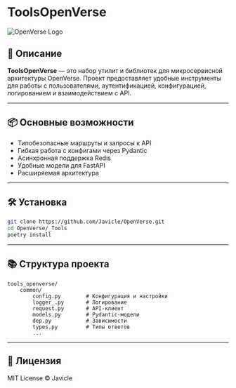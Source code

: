 # ToolsOpenVerse

![OpenVerse Logo](https://raw.githubusercontent.com/Javicle/OpenVerse/main/assets/logo.png)

## 🚀 Описание
**ToolsOpenVerse** — это набор утилит и библиотек для микросервисной архитектуры OpenVerse. Проект предоставляет удобные инструменты для работы с пользователями, аутентификацией, конфигурацией, логированием и взаимодействием с API.

---

## 📦 Основные возможности
- Типобезопасные маршруты и запросы к API
- Гибкая работа с конфигами через Pydantic
- Асинхронная поддержка Redis
- Удобные модели для FastAPI
- Расширяемая архитектура

---

## 🛠️ Установка

```bash
git clone https://github.com/Javicle/OpenVerse.git
cd OpenVerse/_Tools
poetry install
```

---

## 📚 Структура проекта

```
tools_openverse/
	common/
		config.py        # Конфигурация и настройки
		logger_.py       # Логирование
		request.py       # API-клиент
		models.py        # Pydantic-модели
		dep.py           # Зависимости
		types.py         # Типы ответов
		...
```

---

## 📄 Лицензия
MIT License © Javicle
